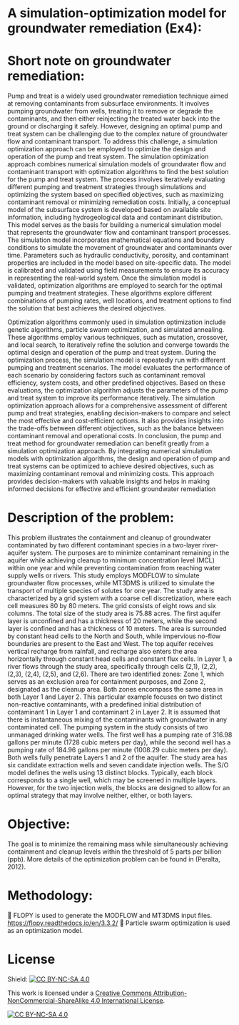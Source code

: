 # A simulation-optimization model for groundwater remediation (Ex4):

# Short note on groundwater remediation:
Pump and treat is a widely used groundwater remediation technique aimed at removing contaminants from subsurface environments. It involves pumping groundwater from wells, treating it to remove or degrade the contaminants, and then either reinjecting the treated water back into the ground or discharging it safely. However, designing an optimal pump and treat system can be challenging due to the complex nature of groundwater flow and contaminant transport. To address this challenge, a simulation optimization approach can be employed to optimize the design and operation of the pump and treat system. The simulation optimization approach combines numerical simulation models of groundwater flow and contaminant transport with optimization algorithms to find the best solution for the pump and treat system. The process involves iteratively evaluating different pumping and treatment strategies through simulations and optimizing the system based on specified objectives, such as maximizing contaminant removal or minimizing remediation costs. Initially, a conceptual model of the subsurface system is developed based on available site information, including hydrogeological data and contaminant distribution. This model serves as the basis for building a numerical simulation model that represents the groundwater flow and contaminant transport processes. The simulation model incorporates mathematical equations and boundary conditions to simulate the movement of groundwater and contaminants over time. Parameters such as hydraulic conductivity, porosity, and contaminant properties are included in the model based on site-specific data. The model is calibrated and validated using field measurements to ensure its accuracy in representing the real-world system. Once the simulation model is validated, optimization algorithms are employed to search for the optimal pumping and treatment strategies. These algorithms explore different combinations of pumping rates, well locations, and treatment options to find the solution that best achieves the desired objectives.

Optimization algorithms commonly used in simulation optimization include genetic algorithms, particle swarm optimization, and simulated annealing. These algorithms employ various techniques, such as mutation, crossover, and local search, to iteratively refine the solution and converge towards the optimal design and operation of the pump and treat system. During the optimization process, the simulation model is repeatedly run with different pumping and treatment scenarios. The model evaluates the performance of each scenario by considering factors such as contaminant removal efficiency, system costs, and other predefined objectives. Based on these evaluations, the optimization algorithm adjusts the parameters of the pump and treat system to improve its performance iteratively. The simulation optimization approach allows for a comprehensive assessment of different pump and treat strategies, enabling decision-makers to compare and select the most effective and cost-efficient options. It also provides insights into the trade-offs between different objectives, such as the balance between contaminant removal and operational costs. In conclusion, the pump and treat method for groundwater remediation can benefit greatly from a simulation optimization approach. By integrating numerical simulation models with optimization algorithms, the design and operation of pump and treat systems can be optimized to achieve desired objectives, such as maximizing contaminant removal and minimizing costs. This approach provides decision-makers with valuable insights and helps in making informed decisions for effective and efficient groundwater remediation

# Description of the problem:
This problem illustrates the containment and cleanup of groundwater contaminated by two different contaminant species in a two-layer river-aquifer system. The purposes are to minimize contaminant remaining in the aquifer while achieving cleanup to minimum concentration level (MCL) within one year and while preventing contamination from reaching water supply wells or rivers.
This study employs MODFLOW to simulate groundwater flow processes, while MT3DMS is utilized to simulate the transport of multiple species of solutes for one year.
The study area is characterized by a grid system with a coarse cell discretization, where each cell measures 80 by 80 meters. The grid consists of eight rows and six columns. The total size of the study area is 75.88 acres. The first aquifer layer is unconfined and has a thickness of 20 meters, while the second layer is confined and has a thickness of 10 meters.
The area is surrounded by constant head cells to the North and South, while impervious no-flow boundaries are present to the East and West. The top aquifer receives vertical recharge from rainfall, and recharge also enters the area horizontally through constant head cells and constant flux cells. In Layer 1, a river flows through the study area, specifically through cells (2,1), (2,2), (2,3), (2,4), (2,5), and (2,6).
There are two identified zones: Zone 1, which serves as an exclusion area for containment purposes, and Zone 2, designated as the cleanup area. Both zones encompass the same area in both Layer 1 and Layer 2. This particular example focuses on two distinct non-reactive contaminants, with a predefined initial distribution of contaminant 1 in Layer 1 and contaminant 2 in Layer 2. It is assumed that there is instantaneous mixing of the contaminants with groundwater in any contaminated cell.
The pumping system in the study consists of two unmanaged drinking water wells. The first well has a pumping rate of 316.98 gallons per minute (1728 cubic meters per day), while the second well has a pumping rate of 184.96 gallons per minute (1008.29 cubic meters per day). Both wells fully penetrate Layers 1 and 2 of the aquifer. The study area has six candidate extraction wells and seven candidate injection wells. The S/O model defines the wells using 13 distinct blocks. Typically, each block corresponds to a single well, which may be screened in multiple layers. However, for the two injection wells, the blocks are designed to allow for an optimal strategy that may involve neither, either, or both layers.

# Objective:
The goal is to minimize the remaining mass while simultaneously achieving containment and cleanup levels within the threshold of 5 parts per billion (ppb).
More details of the optimization problem can be found in (Peralta, 2012).

# Methodology: 
	FLOPY is used to generate the MODFLOW and MT3DMS input files. https://flopy.readthedocs.io/en/3.3.2/
	Particle swarm optimization is used as an optimization model.


# License
Shield: [![CC BY-NC-SA 4.0][cc-by-nc-sa-shield]][cc-by-nc-sa]

This work is licensed under a
[Creative Commons Attribution-NonCommercial-ShareAlike 4.0 International License][cc-by-nc-sa].

[![CC BY-NC-SA 4.0][cc-by-nc-sa-image]][cc-by-nc-sa]

[cc-by-nc-sa]: http://creativecommons.org/licenses/by-nc-sa/4.0/
[cc-by-nc-sa-image]: https://licensebuttons.net/l/by-nc-sa/4.0/88x31.png
[cc-by-nc-sa-shield]: https://img.shields.io/badge/License-CC%20BY--NC--SA%204.0-lightgrey.svg





